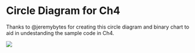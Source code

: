 # Circle Diagram for Ch4

Thanks to @jeremybytes for creating this circle diagram and binary chart to aid in undestanding the sample code in Ch4.

<img src="https://github.com/lynnlangit/learning-quantum/blob/main/images/Circle-Diagram.jpg">
